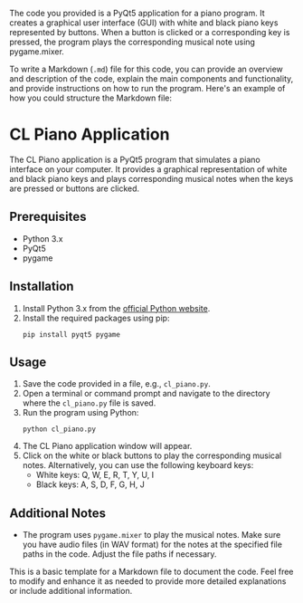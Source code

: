 The code you provided is a PyQt5 application for a piano program. It creates a graphical user interface (GUI) with white and black piano keys represented by buttons. When a button is clicked or a corresponding key is pressed, the program plays the corresponding musical note using pygame.mixer.

To write a Markdown (`.md`) file for this code, you can provide an overview and description of the code, explain the main components and functionality, and provide instructions on how to run the program. Here's an example of how you could structure the Markdown file:

# CL Piano Application

The CL Piano application is a PyQt5 program that simulates a piano interface on your computer. It provides a graphical representation of white and black piano keys and plays corresponding musical notes when the keys are pressed or buttons are clicked.

## Prerequisites
- Python 3.x
- PyQt5
- pygame

## Installation
1. Install Python 3.x from the [official Python website](https://www.python.org).
2. Install the required packages using pip:
   ```shell
   pip install pyqt5 pygame
   ```

## Usage
1. Save the code provided in a file, e.g., `cl_piano.py`.
2. Open a terminal or command prompt and navigate to the directory where the `cl_piano.py` file is saved.
3. Run the program using Python:
   ```shell
   python cl_piano.py
   ```
4. The CL Piano application window will appear.
5. Click on the white or black buttons to play the corresponding musical notes. Alternatively, you can use the following keyboard keys:
   - White keys: Q, W, E, R, T, Y, U, I
   - Black keys: A, S, D, F, G, H, J

## Additional Notes
- The program uses `pygame.mixer` to play the musical notes. Make sure you have audio files (in WAV format) for the notes at the specified file paths in the code. Adjust the file paths if necessary.

This is a basic template for a Markdown file to document the code. Feel free to modify and enhance it as needed to provide more detailed explanations or include additional information.
